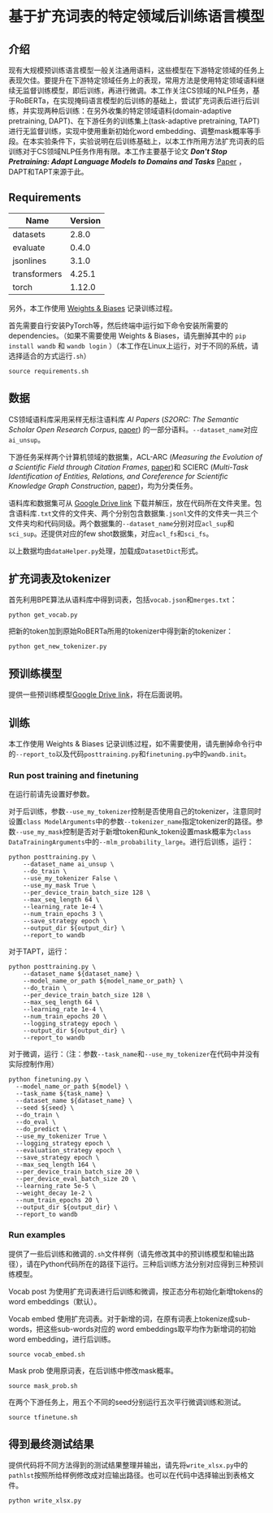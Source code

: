 # 基于扩充词表的特定领域后训练语言模型
## 介绍
现有大规模预训练语言模型一般关注通用语料，这些模型在下游特定领域的任务上表现欠佳。要提升在下游特定领域任务上的表现，常用方法是使用特定领域语料继续无监督训练模型，即后训练，再进行微调。本工作关注CS领域的NLP任务，基于RoBERTa，在实现掩码语言模型的后训练的基础上，尝试扩充词表后进行后训练，并实现两种后训练：在另外收集的特定领域语料(domain-adaptive pretraining, DAPT)、在下游任务的训练集上(task-adaptive pretraining, TAPT)进行无监督训练，实现中使用重新初始化word embedding、调整mask概率等手段。在本实验条件下，实验说明在后训练基础上，以本工作所用方法扩充词表的后训练对于CS领域NLP任务作用有限。本工作主要基于论文 ***Don't Stop Pretraining: Adapt Language Models to Domains and Tasks*** [Paper](https://arxiv.org/abs/2004.10964) ，DAPT和TAPT来源于此。

## Requirements
|Name|Version|
|---------|-----|
|datasets|2.8.0|
|evaluate|0.4.0|
|jsonlines|3.1.0|
|transformers|4.25.1|
|torch|1.12.0|
另外，本工作使用 [Weights & Biases](https://wandb.ai/site) 记录训练过程。

首先需要自行安装PyTorch等，然后终端中运行如下命令安装所需要的dependencies。（如果不需要使用 Weights & Biases，请先删掉其中的 `pip install wandb` 和 `wandb login` ）（本工作在Linux上运行，对于不同的系统，请选择适合的方式运行`.sh`）
```
source requirements.sh
```

## 数据
CS领域语料库采用采样无标注语料库 *AI Papers* (*S2ORC: The Semantic Scholar Open Research Corpus*, [paper](https://arxiv.org/abs/1911.02782)) 的一部分语料。`--dataset_name`对应`ai_unsup`。

下游任务采样两个计算机领域的数据集，ACL-ARC (*Measuring the Evolution of a Scientific Field through Citation Frames*, [paper](https://aclanthology.org/Q18-1028/))和 SCIERC (*Multi-Task Identification of Entities, Relations, and Coreference for Scientific Knowledge Graph Construction*, [paper](https://arxiv.org/abs/1808.09602v1))，均为分类任务。

语料库和数据集可从 [Google Drive link](https://drive.google.com/drive/folders/1xWHB5sXWe7L8I6UENroexo4PAoaFBocX?usp=share_link) 下载并解压，放在代码所在文件夹里。包含语料库`.txt`文件的文件夹、两个分别包含数据集`.jsonl`文件的文件夹一共三个文件夹均和代码同级。两个数据集的`--dataset_name`分别对应`acl_sup`和`sci_sup`。还提供对应的few shot数据集，对应`acl_fs`和`sci_fs`。

以上数据均由`dataHelper.py`处理，加载成`DatasetDict`形式。

## 扩充词表及tokenizer
首先利用BPE算法从语料库中得到词表，包括`vocab.json`和`merges.txt`：
```
python get_vocab.py
```
把新的token加到原始RoBERTa所用的tokenizer中得到新的tokenizer：
```
python get_new_tokenizer.py
```

## 预训练模型
提供一些预训练模型[Google Drive link](https://drive.google.com/drive/folders/1L76Csml-jStahFMuWWAroE3EuL_FO2TK?usp=share_link)，将在后面说明。

## 训练
本工作使用 Weights & Biases 记录训练过程，如不需要使用，请先删掉命令行中的`--report_to`以及代码`posttraining.py`和`finetuning.py`中的`wandb.init`。

### Run post training and finetuning
在运行前请先设置好参数。

对于后训练，参数`--use_my_tokenizer`控制是否使用自己的tokenizer，注意同时设置`class ModelArguments`中的参数`--tokenizer_name`指定tokenizer的路径。参数`--use_my_mask`控制是否对于新增token和unk_token设置mask概率为`class DataTrainingArguments`中的`--mlm_probability_large`。进行后训练，运行：
```
python posttraining.py \
    --dataset_name ai_unsup \
    --do_train \
    --use_my_tokenizer False \
    --use_my_mask True \
    --per_device_train_batch_size 128 \
    --max_seq_length 64 \
    --learning_rate 1e-4 \
    --num_train_epochs 3 \
    --save_strategy epoch \
    --output_dir ${output_dir} \
    --report_to wandb
```

对于TAPT，运行：
```
python posttraining.py \
	--dataset_name ${dataset_name} \
	--model_name_or_path ${model_name_or_path} \
	--do_train \
	--per_device_train_batch_size 128 \
	--max_seq_length 64 \
	--learning_rate 1e-4 \
	--num_train_epochs 20 \
	--logging_strategy epoch \
	--output_dir ${output_dir} \
	--report_to wandb
```

对于微调，运行：（注：参数`--task_name`和`--use_my_tokenizer`在代码中并没有实际控制作用）
```
python finetuning.py \
  --model_name_or_path ${model} \
  --task_name ${task_name} \
  --dataset_name ${dataset_name} \
  --seed ${seed} \
  --do_train \
  --do_eval \
  --do_predict \
  --use_my_tokenizer True \
  --logging_strategy epoch \
  --evaluation_strategy epoch \
  --save_strategy epoch \
  --max_seq_length 164 \
  --per_device_train_batch_size 20 \
  --per_device_eval_batch_size 20 \
  --learning_rate 5e-5 \
  --weight_decay 1e-2 \
  --num_train_epochs 20 \
  --output_dir ${output_dir} \
  --report_to wandb
```

### Run examples
提供了一些后训练和微调的`.sh`文件样例（请先修改其中的预训练模型和输出路径），请在Python代码所在的路径下运行。三种后训练方法分别对应得到三种预训练模型。

Vocab post 为使用扩充词表进行后训练和微调，按正态分布初始化新增tokens的word embeddings（默认）。

Vocab embed 使用扩充词表。对于新增的词，在原有词表上tokenize成sub-words，把这些sub-words对应的 word embeddings取平均作为新增词的初始word embedding，进行后训练。
```
source vocab_embed.sh
```
Mask prob 使用原词表，在后训练中修改mask概率。
```
source mask_prob.sh
```
在两个下游任务上，用五个不同的seed分别运行五次平行微调训练和测试。
```
source tfinetune.sh
```

## 得到最终测试结果
提供代码将不同方法得到的测试结果整理并输出，请先将`write_xlsx.py`中的`pathlst`按照所给样例修改成对应输出路径。也可以在代码中选择输出到表格文件。
```
python write_xlsx.py
```